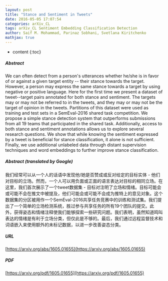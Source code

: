 ```yaml
---
layout: post
title: "Stance and Sentiment in Tweets"
date: 2016-05-05 17:07:54
categories: arXiv_CL
tags: arXiv_CL Sentiment Embedding Classification Detection
author: Saif M. Mohammad, Parinaz Sobhani, Svetlana Kiritchenko
mathjax: true
---
```


* content
{:toc}

##### Abstract
We can often detect from a person's utterances whether he/she is in favor of or against a given target entity -- their stance towards the target. However, a person may express the same stance towards a target by using negative or positive language. Here for the first time we present a dataset of tweet--target pairs annotated for both stance and sentiment. The targets may or may not be referred to in the tweets, and they may or may not be the target of opinion in the tweets. Partitions of this dataset were used as training and test sets in a SemEval-2016 shared task competition. We propose a simple stance detection system that outperforms submissions from all 19 teams that participated in the shared task. Additionally, access to both stance and sentiment annotations allows us to explore several research questions. We show that while knowing the sentiment expressed by a tweet is beneficial for stance classification, it alone is not sufficient. Finally, we use additional unlabeled data through distant supervision techniques and word embeddings to further improve stance classification.

##### Abstract (translated by Google)
我们经常可以从一个人的话语中发现他/她是否赞成或反对给定的目标实体 - 他们对目标的立场。然而，一个人可以用负面或正面的语言表达对目标的相同立场。在这里，我们首次展示了一个tweet数据集 - 目标对注明了立场和情绪。目标可能会或可能不会在推文中被提及，他们可能会或可能不会成为推特上的意见对象。这个数据集的分区被用作一个SemEval-2016共享任务竞赛中的训练和测试集。我们提出了一个简单的立场检测系统，胜过参与共享任务的所有19个团队的提交。此外，获得姿态和情绪注释使我们能够探索一些研究问题。我们表明，虽然知道鸣叫表达的情绪是有利于立场分类，但仅此是不够的。最后，我们通过远程监督技术和词语嵌入来使用额外的未标记数据，以进一步改善姿态分类。

##### URL
[https://arxiv.org/abs/1605.01655](https://arxiv.org/abs/1605.01655)

##### PDF
[https://arxiv.org/pdf/1605.01655](https://arxiv.org/pdf/1605.01655)

